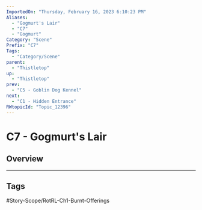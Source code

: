 ```yaml
---
ImportedOn: "Thursday, February 16, 2023 6:10:23 PM"
Aliases:
  - "Gogmurt's Lair"
  - "C7"
  - "Gogmurt"
Category: "Scene"
Prefix: "C7"
Tags:
  - "Category/Scene"
parent:
  - "Thistletop"
up:
  - "Thistletop"
prev:
  - "C5 - Goblin Dog Kennel"
next:
  - "C1 - Hidden Entrance"
RWtopicId: "Topic_12396"
---
```

# C7 - Gogmurt's Lair
## Overview

---
## Tags
#Story-Scope/RotRL-Ch1-Burnt-Offerings

